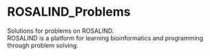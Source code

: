# ROSALIND_Problems
Solutions for problems on ROSALIND. </br>
ROSALIND is a platform for learning bioinformatics and programming through problem solving.

